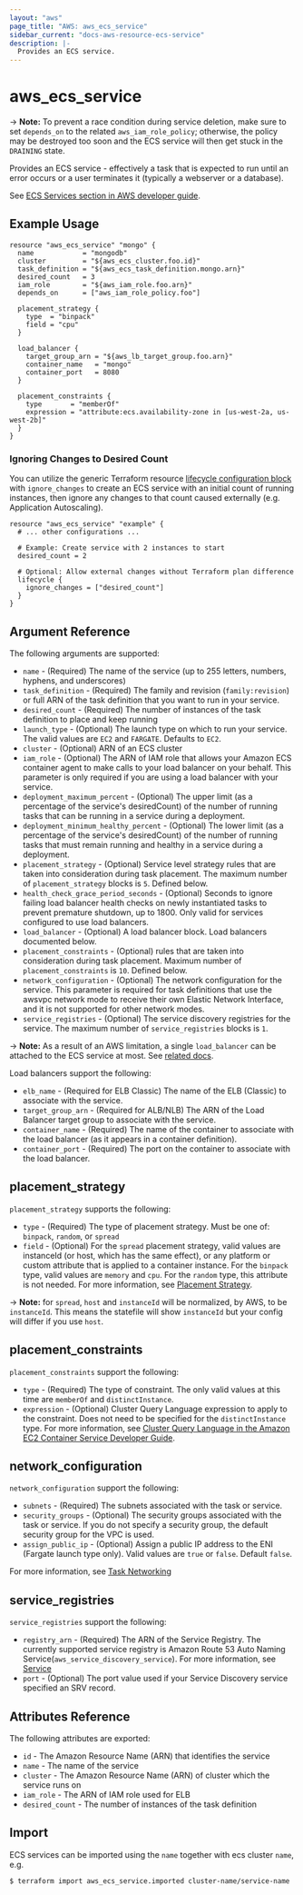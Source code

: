 ```yaml
---
layout: "aws"
page_title: "AWS: aws_ecs_service"
sidebar_current: "docs-aws-resource-ecs-service"
description: |-
  Provides an ECS service.
---
```


# aws_ecs_service

-> **Note:** To prevent a race condition during service deletion, make sure to set `depends_on` to the related `aws_iam_role_policy`; otherwise, the policy may be destroyed too soon and the ECS service will then get stuck in the `DRAINING` state.

Provides an ECS service - effectively a task that is expected to run until an error occurs or a user terminates it (typically a webserver or a database).

See [ECS Services section in AWS developer guide](https://docs.aws.amazon.com/AmazonECS/latest/developerguide/ecs_services.html).

## Example Usage

```hcl
resource "aws_ecs_service" "mongo" {
  name            = "mongodb"
  cluster         = "${aws_ecs_cluster.foo.id}"
  task_definition = "${aws_ecs_task_definition.mongo.arn}"
  desired_count   = 3
  iam_role        = "${aws_iam_role.foo.arn}"
  depends_on      = ["aws_iam_role_policy.foo"]

  placement_strategy {
    type  = "binpack"
    field = "cpu"
  }

  load_balancer {
    target_group_arn = "${aws_lb_target_group.foo.arn}"
    container_name   = "mongo"
    container_port   = 8080
  }

  placement_constraints {
    type       = "memberOf"
    expression = "attribute:ecs.availability-zone in [us-west-2a, us-west-2b]"
  }
}
```

### Ignoring Changes to Desired Count

You can utilize the generic Terraform resource [lifecycle configuration block](/docs/configuration/resources.html#lifecycle) with `ignore_changes` to create an ECS service with an initial count of running instances, then ignore any changes to that count caused externally (e.g. Application Autoscaling).

```hcl
resource "aws_ecs_service" "example" {
  # ... other configurations ...

  # Example: Create service with 2 instances to start
  desired_count = 2

  # Optional: Allow external changes without Terraform plan difference
  lifecycle {
    ignore_changes = ["desired_count"]
  }
}
```

## Argument Reference

The following arguments are supported:

* `name` - (Required) The name of the service (up to 255 letters, numbers, hyphens, and underscores)
* `task_definition` - (Required) The family and revision (`family:revision`) or full ARN of the task definition that you want to run in your service.
* `desired_count` - (Required) The number of instances of the task definition to place and keep running
* `launch_type` - (Optional) The launch type on which to run your service. The valid values are `EC2` and `FARGATE`. Defaults to `EC2`.
* `cluster` - (Optional) ARN of an ECS cluster
* `iam_role` - (Optional) The ARN of IAM role that allows your Amazon ECS container agent to make calls to your load balancer on your behalf. This parameter is only required if you are using a load balancer with your service.
* `deployment_maximum_percent` - (Optional) The upper limit (as a percentage of the service's desiredCount) of the number of running tasks that can be running in a service during a deployment.
* `deployment_minimum_healthy_percent` - (Optional) The lower limit (as a percentage of the service's desiredCount) of the number of running tasks that must remain running and healthy in a service during a deployment.
* `placement_strategy` - (Optional) Service level strategy rules that are taken
into consideration during task placement. The maximum number of
`placement_strategy` blocks is `5`. Defined below.
* `health_check_grace_period_seconds` - (Optional) Seconds to ignore failing load balancer health checks on newly instantiated tasks to prevent premature shutdown, up to 1800. Only valid for services configured to use load balancers.
* `load_balancer` - (Optional) A load balancer block. Load balancers documented below.
* `placement_constraints` - (Optional) rules that are taken into consideration during task placement. Maximum number of
`placement_constraints` is `10`. Defined below.
* `network_configuration` - (Optional) The network configuration for the service. This parameter is required for task definitions that use the awsvpc network mode to receive their own Elastic Network Interface, and it is not supported for other network modes.
* `service_registries` - (Optional) The service discovery registries for the service. The maximum number of `service_registries` blocks is `1`.

-> **Note:** As a result of an AWS limitation, a single `load_balancer` can be attached to the ECS service at most. See [related docs](https://docs.aws.amazon.com/AmazonECS/latest/developerguide/service-load-balancing.html#load-balancing-concepts).

Load balancers support the following:

* `elb_name` - (Required for ELB Classic) The name of the ELB (Classic) to associate with the service.
* `target_group_arn` - (Required for ALB/NLB) The ARN of the Load Balancer target group to associate with the service.
* `container_name` - (Required) The name of the container to associate with the load balancer (as it appears in a container definition).
* `container_port` - (Required) The port on the container to associate with the load balancer.

## placement_strategy

`placement_strategy` supports the following:

* `type` - (Required) The type of placement strategy. Must be one of: `binpack`, `random`, or `spread`
* `field` - (Optional) For the `spread` placement strategy, valid values are instanceId (or host,
 which has the same effect), or any platform or custom attribute that is applied to a container instance.
 For the `binpack` type, valid values are `memory` and `cpu`. For the `random` type, this attribute is not
 needed. For more information, see [Placement Strategy](https://docs.aws.amazon.com/AmazonECS/latest/APIReference/API_PlacementStrategy.html).

-> **Note:** for `spread`, `host` and `instanceId` will be normalized, by AWS, to be `instanceId`. This means the statefile will show `instanceId` but your config will differ if you use `host`.

## placement_constraints

`placement_constraints` support the following:

* `type` - (Required) The type of constraint. The only valid values at this time are `memberOf` and `distinctInstance`.
* `expression` -  (Optional) Cluster Query Language expression to apply to the constraint. Does not need to be specified
for the `distinctInstance` type.
For more information, see [Cluster Query Language in the Amazon EC2 Container
Service Developer
Guide](https://docs.aws.amazon.com/AmazonECS/latest/developerguide/cluster-query-language.html).

## network_configuration

`network_configuration` support the following:

* `subnets` - (Required) The subnets associated with the task or service.
* `security_groups` - (Optional) The security groups associated with the task or service. If you do not specify a security group, the default security group for the VPC is used.
* `assign_public_ip` - (Optional) Assign a public IP address to the ENI (Fargate launch type only). Valid values are `true` or `false`. Default `false`.

For more information, see [Task Networking](https://docs.aws.amazon.com/AmazonECS/latest/developerguide/task-networking.html)

## service_registries

`service_registries` support the following:

* `registry_arn` - (Required) The ARN of the Service Registry. The currently supported service registry is Amazon Route 53 Auto Naming Service(`aws_service_discovery_service`). For more information, see [Service](https://docs.aws.amazon.com/Route53/latest/APIReference/API_autonaming_Service.html)
* `port` - (Optional) The port value used if your Service Discovery service specified an SRV record.

## Attributes Reference

The following attributes are exported:

* `id` - The Amazon Resource Name (ARN) that identifies the service
* `name` - The name of the service
* `cluster` - The Amazon Resource Name (ARN) of cluster which the service runs on
* `iam_role` - The ARN of IAM role used for ELB
* `desired_count` - The number of instances of the task definition

## Import

ECS services can be imported using the `name` together with ecs cluster `name`, e.g.

```
$ terraform import aws_ecs_service.imported cluster-name/service-name
```
